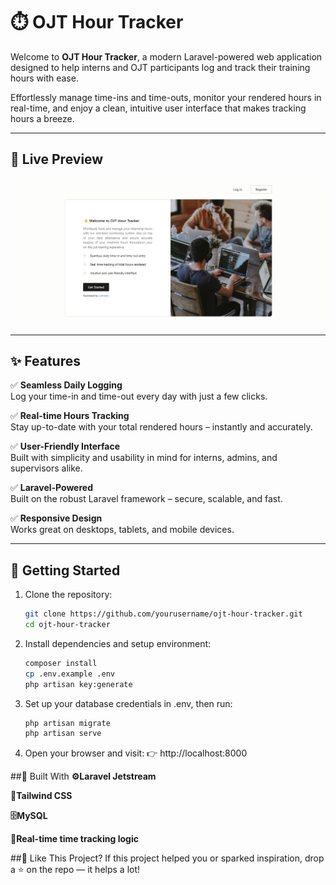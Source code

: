 # ⏱️ OJT Hour Tracker

Welcome to **OJT Hour Tracker**, a modern Laravel-powered web application designed to help interns and OJT participants log and track their training hours with ease.

Effortlessly manage time-ins and time-outs, monitor your rendered hours in real-time, and enjoy a clean, intuitive user interface that makes tracking hours a breeze.

---

## 📸 Live Preview

<img src="public/Screenshot 2025-04-25 144453.png" alt="OJT Hour Tracker Screenshot" style="border-radius: 8px; max-width: 100%;">

---

## ✨ Features

✅ **Seamless Daily Logging**  
Log your time-in and time-out every day with just a few clicks.

✅ **Real-time Hours Tracking**  
Stay up-to-date with your total rendered hours – instantly and accurately.

✅ **User-Friendly Interface**  
Built with simplicity and usability in mind for interns, admins, and supervisors alike.

✅ **Laravel-Powered**  
Built on the robust Laravel framework – secure, scalable, and fast.

✅ **Responsive Design**  
Works great on desktops, tablets, and mobile devices.

---

## 🚀 Getting Started

1. Clone the repository:

    ```bash
    git clone https://github.com/yourusername/ojt-hour-tracker.git
    cd ojt-hour-tracker

    ```

2. Install dependencies and setup environment:

    ```bash
    composer install
    cp .env.example .env
    php artisan key:generate

    ```

3. Set up your database credentials in .env, then run:

    ```bash
    php artisan migrate
    php artisan serve

    ```

4. Open your browser and visit:
   👉 http://localhost:8000

##🧠 Built With
**⚙️Laravel Jetstream**

**💨Tailwind CSS**

**🗄️MySQL**

**🔁Real-time time tracking logic**

##💙 Like This Project?
If this project helped you or sparked inspiration,
drop a ⭐ on the repo — it helps a lot!
